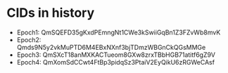 # CIDs in history
- Epoch1: QmSQEFD35gKxdPEmngNt1CWe3kSwiiGqBn1Z3FZvWb8mvK
- Epoch2: Qmds9N5y2vkMuPTD6M4EBxNXnf3bjTDmzWBGnCkQGsMMGe
- Epoch3: QmSXcT18anMXKACTueom8GXw8zrxTBbHGB71atitf6gZ9V
- Epoch4: QmXomSdCCwt4FtBp3pidqSz3PtaiV2EyQikU6zRGWeCAsf
